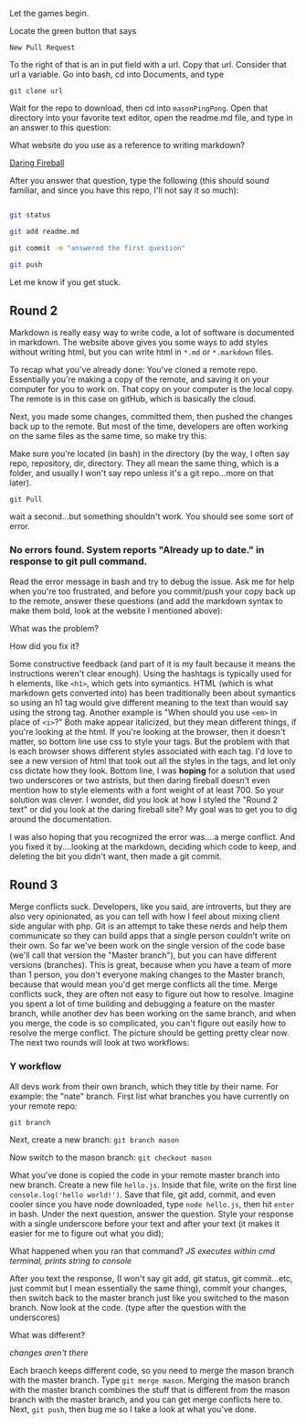 Let the games begin.

Locate the green button that says

    New Pull Request

To the right of that is an in put field with a url. Copy that url. Consider that url a variable.  Go into bash, cd into Documents, and type

    git clone url

Wait for the repo to download, then cd into `masonPingPong`. Open that directory into your favorite text editor, open the readme.md file, and type in an answer to this question:

What website do you use as a reference to writing markdown?

[Daring Fireball](https://daringfireball.net/projects/markdown/syntax)

After you answer that question, type the following (this should sound familiar, and since you have this repo, I'll not say it so much):

```bash

git status

git add readme.md

git commit -m "answered the first question"

git push

```

Let me know if you get stuck.


## Round 2  
Markdown is really easy way to write code, a lot of software is documented in markdown.  The website above gives you some ways to add styles without writing html, but you can write html in `*.md` or `*.markdown` files.

To recap what you've already done: You've cloned a remote repo.  Essentially you're making a copy of the remote, and saving it on your computer for you to work on.  That copy on your computer is the local copy. The remote is in this case on gitHub, which is basically the cloud.

Next, you made some changes, committed them, then pushed the changes back up to the remote. But most of the time, developers are often working on the same files as the same time, so make try this:

Make sure you're located (in bash) in the directory (by the way, I often say repo, repository, dir, directory.  They all mean the same thing, which is a folder, and usually I won't say repo unless it's a git repo...more on that later).

    git Pull

wait a second...but something shouldn't work.  You should see some sort of error.
### No errors found. System reports "Already up to date." in response to git pull command.

Read the error message in bash and try to debug the issue.  Ask me for help when you're too frustrated, and before you commit/push your copy back up to the remote, answer these questions (and add the markdown syntax to make them bold, look at the website I mentioned above):

What was the problem?

How did you fix it?

Some constructive feedback (and part of it is my fault because it means the instructions weren't clear enough).  Using the hashtags is typically used for h elements, like `<h1>`, which gets into symantics.  HTML (which is what markdown gets converted into) has been traditionally been about symantics so using an h1 tag would give different meaning to the text than would say using the strong tag.  Another example is "When should you use `<em>` in place of `<i>`?" Both make appear italicized, but they mean different things, if you're looking at the html.  If you're looking at the browser, then it doesn't matter, so bottom line use css to style your tags. But the problem with that is each browser shows different styles associated with each tag.  I'd love to see a new version of html that took out all the styles in the tags, and let only css dictate how they look. Bottom line, I was **hoping** for a solution that used two underscores or two astrists, but then daring fireball doesn't even mention how to style elements with a font weight of at least 700.  So your solution was clever.  I wonder, did you look at how I styled the "Round 2 text" or did you look at the daring fireball site? My goal was to get you to dig around the documentation.

I was also hoping that you recognized the error was....a merge conflict.  And you fixed it by....looking at the markdown, deciding which code to keep, and deleting the bit you didn't want, then made a git commit.

## Round 3
Merge conflicts suck.  Developers, like you said, are introverts, but they are also very opinionated, as you can tell with how I feel about mixing client side angular with php.  Git is an attempt to take these nerds and help them communicate so they can build apps that a single person couldn't write on their own. So far we've been work on the single version of the code base (we'll call that version the "Master branch"), but you can have different versions (branches).  This is great, because when you have a team of more than 1 person, you don't everyone making changes to the Master branch, because that would mean you'd get merge conflicts all the time.  Merge conflicts suck, they are often not easy to figure out how to resolve.  Imagine you spent a lot of time building and debugging a feature on the master branch, while another dev has been working on the same branch, and when you merge, the code is so complicated, you can't figure out easily how to resolve the merge conflict. The picture should be getting pretty clear now. The next two rounds will look at two workflows:

### Y workflow

All devs work from their own branch, which they title by their name.  For example: the "nate" branch.
First list what branches you have currently on your remote repo:

    git branch

Next, create a new branch: `git branch mason`

Now switch to the mason branch: `git checkout mason`

What you've done is copied the code in your remote master branch into new branch. Create a new file `hello.js`. Inside that file, write on the first line `console.log('hello world!')`.  Save that file, git add, commit, and even cooler since you have node downloaded, type `node hello.js`, then hit `enter` in bash. Under the next question, answer the question.  Style your response with a single underscore before your text and after your text (it makes it easier for me to figure out what you did);

What happened when you ran that command?
_JS executes within cmd terminal, prints string to console_


After you text the response, (I won't say git add, git status, git commit...etc, just commit but I mean essentially the same thing), commit your changes, then switch back to the master branch just like you switched to the mason branch. Now look at the code.  (type after the question with the underscores)

What was different?

_changes aren't there_ 

Each branch keeps different code, so you need to merge the mason branch with the master branch. Type `git merge mason`.  Merging the mason branch with the master branch combines the stuff that is different from the mason branch with the master branch, and you can get merge conflicts here to. Next, `git push`, then bug me so I take a look at what you've done.
